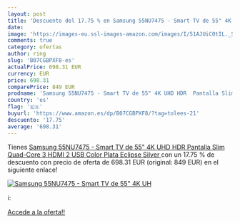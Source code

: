 ```yaml
---
layout: post
title: 'Descuento del 17.75 % en Samsung 55NU7475 - Smart TV de 55" 4K UH'
date: 
image: 'https://images-eu.ssl-images-amazon.com/images/I/51AJUiC0tIL._SL200_.jpg'
comments: true
category: ofertas
author: ring
slug: 'B07CGBPXF8-es'
actualPrice: 698.31 EUR
currency: EUR
price: 698.31
comparePrice: 849 EUR
prodname: 'Samsung 55NU7475 - Smart TV de 55" 4K UHD HDR  Pantalla Slim  Quad-Core  3 HDMI  2 USB   Color Plata  Eclipse Silver '
country: 'es'
flag: '🇪🇸'
buyurl: 'https://www.amazon.es/dp/B07CGBPXF8/?tag=tolees-21'
descuento: '17.75'
average: '698.31'
---
```


Tienes [Samsung 55NU7475 - Smart TV de 55" 4K UHD HDR  Pantalla Slim  Quad-Core  3 HDMI  2 USB   Color Plata  Eclipse Silver ](https://www.amazon.es/dp/B07CGBPXF8/?tag=tolees-21) con un 17.75 % de descuento con precio de oferta de 698.31 EUR (original: 849 EUR) en el siguiente enlace!

[![Samsung 55NU7475 - Smart TV de 55" 4K UH](https://images-eu.ssl-images-amazon.com/images/I/51AJUiC0tIL._SL200_.jpg)](https://www.amazon.es/dp/B07CGBPXF8/?tag=tolees-21)

ℹ️:


[Accede a la oferta!!](https://www.amazon.es/dp/B07CGBPXF8/?tag=tolees-21)
